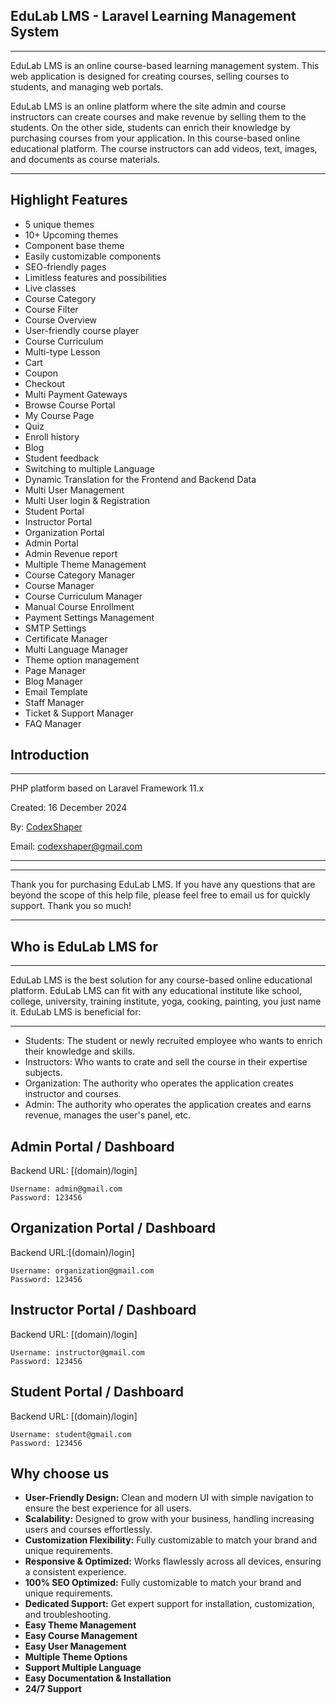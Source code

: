 ## EduLab LMS - Laravel Learning Management System

---

EduLab LMS is an online course-based learning management system. This web application is designed for creating courses, selling courses to students, and managing web portals.

EduLab LMS is an online platform where the site admin and course instructors can create courses and make revenue by selling them to the students. On the other side, students can enrich their knowledge by purchasing courses from your application. In this course-based online educational platform. The course instructors can add videos, text, images, and documents as course materials.

---

## Highlight Features

- 5 unique themes
- 10+ Upcoming themes
- Component base theme
- Easily customizable components
- SEO-friendly pages
- Limitless features and possibilities
- Live classes
- Course Category
- Course Filter
- Course Overview
- User-friendly course player
- Course Curriculum
- Multi-type Lesson
- Cart
- Coupon
- Checkout
- Multi Payment Gateways
- Browse Course Portal
- My Course Page
- Quiz
- Enroll history
- Blog
- Student feedback
- Switching to multiple Language
- Dynamic Translation for the Frontend and Backend Data
- Multi User Management
- Multi User login & Registration
- Student Portal
- Instructor Portal
- Organization Portal
- Admin Portal
- Admin Revenue report
- Multiple Theme Management
- Course Category Manager
- Course Manager
- Course Curriculum Manager
- Manual Course Enrollment
- Payment Settings Management
- SMTP Settings
- Certificate Manager
- Multi Language Manager
- Theme option management
- Page Manager
- Blog Manager
- Email Template
- Staff Manager
- Ticket & Support Manager
- FAQ Manager

## Introduction

---

PHP platform based on Laravel Framework 11.x

Created: 16 December 2024

By: <a href="https://codexshaper.com" title="CodexShaper">CodexShaper</a>

Email: codexshaper@gmail.com

---

---

Thank you for purchasing EduLab LMS. If you have any questions that are beyond the scope of this help file, please feel free to email us for quickly support. Thank you so much!

---

## Who is EduLab LMS for

---

EduLab LMS is the best solution for any course-based online educational platform. EduLab LMS can fit with any educational institute like school, college, university, training institute, yoga, cooking, painting, you just name it. EduLab LMS is beneficial for:

---

- Students: The student or newly recruited employee who wants to enrich their knowledge and skills.
- Instructors: Who wants to crate and sell the course in their expertise subjects.
- Organization: The authority who operates the application creates instructor and courses.
- Admin: The authority who operates the application creates and earns revenue, manages the user's panel, etc.

## Admin Portal / Dashboard

Backend URL: [(domain)/login]

```
Username: admin@gmail.com
Password: 123456
```

## Organization Portal / Dashboard

Backend URL:[(domain)/login]

```
Username: organization@gmail.com
Password: 123456
```

## Instructor Portal / Dashboard

Backend URL: [(domain)/login]

```
Username: instructor@gmail.com
Password: 123456

```

## Student Portal / Dashboard

Backend URL: [(domain)/login]

```
Username: student@gmail.com
Password: 123456

```

## Why choose us

- <strong>User-Friendly Design:</strong> Clean and modern UI with simple navigation to ensure the best experience for all users.
- <strong>Scalability:</strong> Designed to grow with your business, handling increasing users and courses effortlessly.
- <strong>Customization Flexibility:</strong> Fully customizable to match your brand and unique requirements.
- <strong>Responsive & Optimized:</strong> Works flawlessly across all devices, ensuring a consistent experience.
- <strong>100% SEO Optimized:</strong> Fully customizable to match your brand and unique requirements.
- <strong>Dedicated Support:</strong> Get expert support for installation, customization, and troubleshooting.
- <strong>Easy Theme Management</strong>
- <strong>Easy Course Management</strong>
- <strong>Easy User Management</strong>
- <strong>Multiple Theme Options </strong>
- <strong>Support Multiple Language </strong>
- <strong>Easy Documentation & Installation</strong>
- <strong>24/7 Support</strong>
